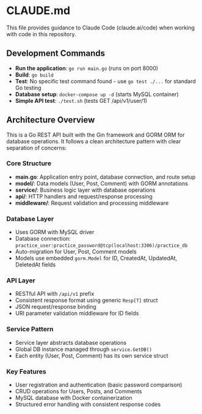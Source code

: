 # CLAUDE.md

This file provides guidance to Claude Code (claude.ai/code) when working with code in this repository.

## Development Commands

- **Run the application**: `go run main.go` (runs on port 8000)
- **Build**: `go build`
- **Test**: No specific test command found - use `go test ./...` for standard Go testing
- **Database setup**: `docker-compose up -d` (starts MySQL container)
- **Simple API test**: `./test.sh` (tests GET /api/v1/user/1)

## Architecture Overview

This is a Go REST API built with the Gin framework and GORM ORM for database operations. It follows a clean architecture pattern with clear separation of concerns:

### Core Structure
- **main.go**: Application entry point, database connection, and route setup
- **model/**: Data models (User, Post, Comment) with GORM annotations
- **service/**: Business logic layer with database operations
- **api/**: HTTP handlers and request/response processing
- **middleware/**: Request validation and processing middleware

### Database Layer
- Uses GORM with MySQL driver
- Database connection: `practice_user:practice_password@tcp(localhost:3306)/practice_db`
- Auto-migration for User, Post, Comment models
- Models use embedded `gorm.Model` for ID, CreatedAt, UpdatedAt, DeletedAt fields

### API Layer
- RESTful API with `/api/v1` prefix
- Consistent response format using generic `Resp[T]` struct
- JSON request/response binding
- URI parameter validation middleware for ID fields

### Service Pattern
- Service layer abstracts database operations
- Global DB instance managed through `service.GetDB()`
- Each entity (User, Post, Comment) has its own service struct

### Key Features
- User registration and authentication (basic password comparison)
- CRUD operations for Users, Posts, and Comments
- MySQL database with Docker containerization
- Structured error handling with consistent response codes